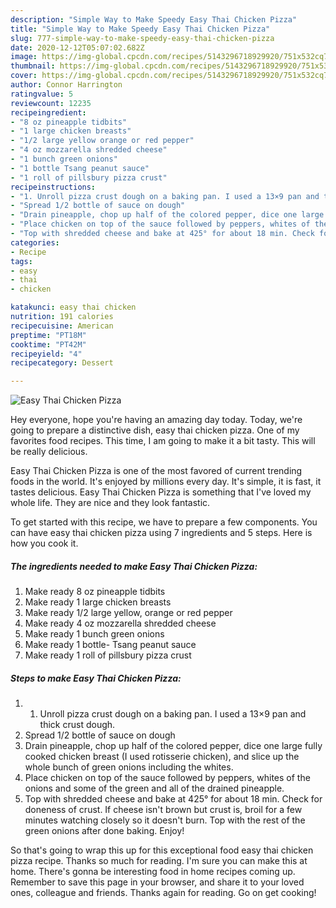 ```yaml
---
description: "Simple Way to Make Speedy Easy Thai Chicken Pizza"
title: "Simple Way to Make Speedy Easy Thai Chicken Pizza"
slug: 777-simple-way-to-make-speedy-easy-thai-chicken-pizza
date: 2020-12-12T05:07:02.682Z
image: https://img-global.cpcdn.com/recipes/5143296718929920/751x532cq70/easy-thai-chicken-pizza-recipe-main-photo.jpg
thumbnail: https://img-global.cpcdn.com/recipes/5143296718929920/751x532cq70/easy-thai-chicken-pizza-recipe-main-photo.jpg
cover: https://img-global.cpcdn.com/recipes/5143296718929920/751x532cq70/easy-thai-chicken-pizza-recipe-main-photo.jpg
author: Connor Harrington
ratingvalue: 5
reviewcount: 12235
recipeingredient:
- "8 oz pineapple tidbits"
- "1 large chicken breasts"
- "1/2 large yellow orange or red pepper"
- "4 oz mozzarella shredded cheese"
- "1 bunch green onions"
- "1 bottle Tsang peanut sauce"
- "1 roll of pillsbury pizza crust"
recipeinstructions:
- "1. Unroll pizza crust dough on a baking pan. I used a 13×9 pan and thick crust dough."
- "Spread 1/2 bottle of sauce on dough"
- "Drain pineapple, chop up half of the colored pepper, dice one large fully cooked chicken breast (I used rotisserie chicken), and slice up the whole bunch of green onions including the whites."
- "Place chicken on top of the sauce followed by peppers, whites of the onions and some of the green and all of the drained pineapple."
- "Top with shredded cheese and bake at 425° for about 18 min. Check for doneness of crust. If cheese isn&#39;t brown but crust is, broil for a few minutes watching closely so it doesn&#39;t burn. Top with the rest of the green onions after done baking. Enjoy!"
categories:
- Recipe
tags:
- easy
- thai
- chicken

katakunci: easy thai chicken 
nutrition: 191 calories
recipecuisine: American
preptime: "PT18M"
cooktime: "PT42M"
recipeyield: "4"
recipecategory: Dessert

---
```



![Easy Thai Chicken Pizza](https://img-global.cpcdn.com/recipes/5143296718929920/751x532cq70/easy-thai-chicken-pizza-recipe-main-photo.jpg)

Hey everyone, hope you're having an amazing day today. Today, we're going to prepare a distinctive dish, easy thai chicken pizza. One of my favorites food recipes. This time, I am going to make it a bit tasty. This will be really delicious.



Easy Thai Chicken Pizza is one of the most favored of current trending foods in the world. It's enjoyed by millions every day. It's simple, it is fast, it tastes delicious. Easy Thai Chicken Pizza is something that I've loved my whole life. They are nice and they look fantastic.


To get started with this recipe, we have to prepare a few components. You can have easy thai chicken pizza using 7 ingredients and 5 steps. Here is how you cook it.

<!--inarticleads1-->

##### The ingredients needed to make Easy Thai Chicken Pizza:

1. Make ready 8 oz pineapple tidbits
1. Make ready 1 large chicken breasts
1. Make ready 1/2 large yellow, orange or red pepper
1. Make ready 4 oz mozzarella shredded cheese
1. Make ready 1 bunch green onions
1. Make ready 1 bottle- Tsang peanut sauce
1. Make ready 1 roll of pillsbury pizza crust




<!--inarticleads2-->

##### Steps to make Easy Thai Chicken Pizza:

1. 1. Unroll pizza crust dough on a baking pan. I used a 13×9 pan and thick crust dough.
1. Spread 1/2 bottle of sauce on dough
1. Drain pineapple, chop up half of the colored pepper, dice one large fully cooked chicken breast (I used rotisserie chicken), and slice up the whole bunch of green onions including the whites.
1. Place chicken on top of the sauce followed by peppers, whites of the onions and some of the green and all of the drained pineapple.
1. Top with shredded cheese and bake at 425° for about 18 min. Check for doneness of crust. If cheese isn&#39;t brown but crust is, broil for a few minutes watching closely so it doesn&#39;t burn. Top with the rest of the green onions after done baking. Enjoy!




So that's going to wrap this up for this exceptional food easy thai chicken pizza recipe. Thanks so much for reading. I'm sure you can make this at home. There's gonna be interesting food in home recipes coming up. Remember to save this page in your browser, and share it to your loved ones, colleague and friends. Thanks again for reading. Go on get cooking!
